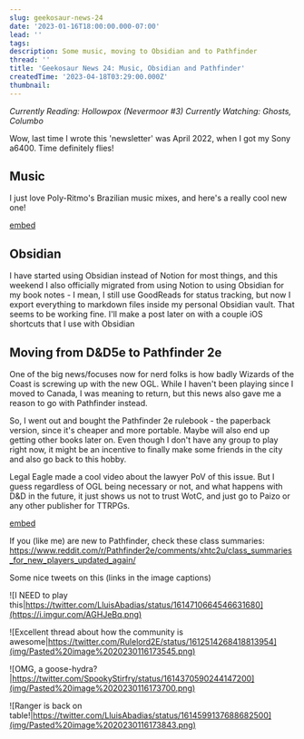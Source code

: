 ```yaml
---
slug: geekosaur-news-24
date: '2023-01-16T18:00:00.000-07:00'
lead: ''
tags:
description: Some music, moving to Obsidian and to Pathfinder
thread: ''
title: 'Geekosaur News 24: Music, Obsidian and Pathfinder'
createdTime: '2023-04-18T03:29:00.000Z'
thumbnail: 
---
```


_Currently Reading: Hollowpox (Nevermoor #3)
Currently Watching: Ghosts, Columbo_

Wow, last time I wrote this 'newsletter' was April 2022, when I got my Sony a6400. Time definitely flies!

## Music

I just love Poly-Ritmo's Brazilian music mixes, and here's a really cool new one!

[embed](https://www.youtube.com/watch?v=iBkmY-imhvs)

## Obsidian

I have started using Obsidian instead of Notion for most things, and this weekend I also officially migrated from using Notion to using Obsidian for my book notes - I mean, I still use GoodReads for status tracking, but now I export everything to markdown files inside my personal Obsidian vault. That seems to be working fine. I'll make a post later on with a couple iOS shortcuts that I use with Obsidian

## Moving from D&D5e to Pathfinder 2e

One of the big news/focuses now for nerd folks is how badly Wizards of the Coast is screwing up with the new OGL. While I haven't been playing since I moved to Canada, I was meaning to return, but this news also gave me a reason to go with Pathfinder instead.

So, I went out and bought the Pathfinder 2e rulebook - the paperback version, since it's cheaper and more portable. Maybe will also end up getting other books later on. Even though I don't have any group to play right now, it might be an incentive to finally make some friends in the city and also go back to this hobby.

Legal Eagle made a cool video about the lawyer PoV of this issue. But I guess regardless of OGL being necessary or not, and what happens with D&D in the future, it just shows us not to trust WotC, and just go to Paizo or any other publisher for TTRPGs.

[embed](https://www.youtube.com/watch?v=iZQJQYqhAgY)

If you (like me) are new to Pathfinder, check these class summaries: https://www.reddit.com/r/Pathfinder2e/comments/xhtc2u/class_summaries_for_new_players_updated_again/ 

Some nice tweets on this (links in the image captions)

![I NEED to play this|https://twitter.com/LluisAbadias/status/1614710664546631680](https://i.imgur.com/AGHJeBq.png)

![Excellent thread about how the community is awesome|https://twitter.com/Rulelord2E/status/1612514268418813954](img/Pasted%20image%2020230116173545.png)

![OMG, a goose-hydra?|https://twitter.com/SpookyStirfry/status/1614370590244147200](img/Pasted%20image%2020230116173700.png)

![Ranger is back on table!|https://twitter.com/LluisAbadias/status/1614599137688682500](img/Pasted%20image%2020230116173843.png)
